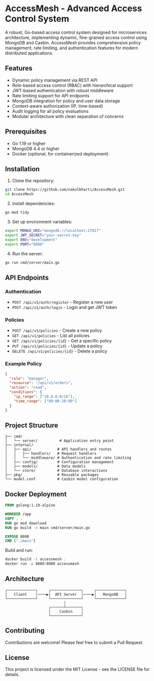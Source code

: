# AccessMesh - Advanced Access Control System

A robust, Go-based access control system designed for microservices architecture, implementing dynamic, fine-grained access control using MongoDB and Casbin. AccessMesh provides comprehensive policy management, rate limiting, and authentication features for modern distributed applications.

## Features

- Dynamic policy management via REST API
- Role-based access control (RBAC) with hierarchical support
- JWT-based authentication with robust middleware
- Rate limiting support for API endpoints
- MongoDB integration for policy and user data storage
- Context-aware authorization (IP, time-based)
- Audit logging for all policy evaluations
- Modular architecture with clean separation of concerns

## Prerequisites

- Go 1.19 or higher
- MongoDB 4.4 or higher
- Docker (optional, for containerized deployment)

## Installation

1. Clone the repository:

```bash
git clone https://github.com/nakulbharti/AccessMesh.git
cd AccessMesh
```

2. Install dependencies:

```bash
go mod tidy
```

3. Set up environment variables:

```bash
export MONGO_URI="mongodb://localhost:27017"
export JWT_SECRET="your-secret-key"
export ENV="development"
export PORT="8080"
```

4. Run the server:

```bash
go run cmd/server/main.go
```

## API Endpoints

### Authentication
- `POST /api/v1/auth/register` - Register a new user
- `POST /api/v1/auth/login` - Login and get JWT token

### Policies
- `POST /api/v1/policies` - Create a new policy
- `GET /api/v1/policies` - List all policies
- `GET /api/v1/policies/{id}` - Get a specific policy
- `PUT /api/v1/policies/{id}` - Update a policy
- `DELETE /api/v1/policies/{id}` - Delete a policy

### Example Policy

```json
{
  "role": "manager",
  "resource": "/api/v1/orders",
  "action": "read",
  "conditions": {
    "ip_range": ["10.0.0.0/16"],
    "time_range": ["08:00-20:00"]
  }
}
```

## Project Structure

```
├── cmd/
│   └── server/          # Application entry point
├── internal/
│   ├── api/            # API handlers and routes
│   │   ├── handlers/   # Request handlers
│   │   └── middleware/ # Authentication and rate limiting
│   ├── config/         # Configuration management
│   ├── models/         # Data models
│   └── store/          # Database interactions
├── pkg/                # Reusable packages
└── model.conf          # Casbin model configuration
```

## Docker Deployment

```dockerfile
FROM golang:1.19-alpine

WORKDIR /app
COPY . .
RUN go mod download
RUN go build -o main cmd/server/main.go

EXPOSE 8080
CMD ["./main"]
```

Build and run:

```bash
docker build -t accessmesh .
docker run -p 8080:8080 accessmesh
```

## Architecture

```
┌─────────────┐     ┌──────────────┐     ┌─────────────┐
│   Client    │────▶│  API Server  │────▶│   MongoDB   │
└─────────────┘     └──────────────┘     └─────────────┘
                           │
                    ┌──────┴───────┐
                    │    Casbin    │
                    └──────────────┘
```

## Contributing

Contributions are welcome! Please feel free to submit a Pull Request.

## License

This project is licensed under the MIT License - see the LICENSE file for details.
